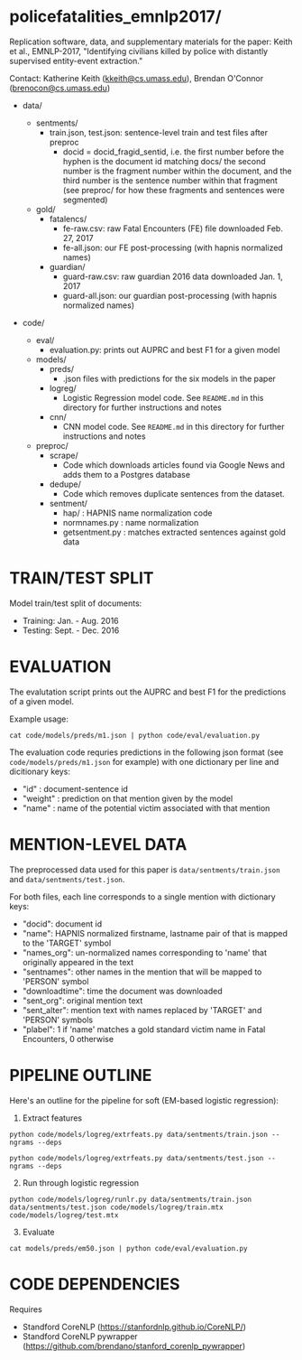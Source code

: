 policefatalities_emnlp2017/
=====================
Replication software, data, and supplementary materials for the paper: Keith et al., EMNLP-2017, "Identifying civilians killed by police with distantly supervised entity-event extraction."

Contact: Katherine Keith (kkeith@cs.umass.edu), Brendan O'Connor (brenocon@cs.umass.edu)

- data/
    - sentments/
        - train.json, test.json: sentence-level train and test files after preproc
            - docid = docid_fragid_sentid, i.e. the first number before the hyphen is the document id matching docs/ the second number is the fragment number within the document, and the third number is the sentence number within that fragment (see preproc/ for how these fragments and sentences were segmented)
    - gold/
        - fatalencs/
            - fe-raw.csv: raw Fatal Encounters (FE) file downloaded Feb. 27, 2017
            - fe-all.json: our FE post-processing (with hapnis normalized names)
        - guardian/
            - guard-raw.csv: raw guardian 2016 data downloaded Jan. 1, 2017
            - guard-all.json: our guardian post-processing (with hapnis normalized names)

- code/
    - eval/
        - evaluation.py: prints out AUPRC and best F1 for a given model
    - models/
        - preds/
            - .json files with predictions for the six models in the paper  
        - logreg/
            - Logistic Regression model code. See `README.md` in this directory for further instructions and notes
        - cnn/
            - CNN model code. See `README.md` in this directory for further instructions and notes
    - preproc/
        - scrape/
            - Code which downloads articles found via Google News and adds them to a Postgres database
        - dedupe/
            - Code which removes duplicate sentences from the dataset.
        - sentment/
            - hap/ : HAPNIS name normalization code
            - normnames.py : name normalization
            - getsentment.py : matches extracted sentences against gold data


TRAIN/TEST SPLIT
=======
Model train/test split of documents:
- Training: Jan. - Aug. 2016
- Testing: Sept. - Dec. 2016

EVALUATION
==========
The evalutation script prints out the AUPRC and best F1 for the predictions of a given model.

Example usage:

`cat code/models/preds/m1.json | python code/eval/evaluation.py`

The evaluation code requries predictions in the following json format (see `code/models/preds/m1.json` for example) with one dictionary per line and dicitionary keys:
- "id" : document-sentence id
- "weight" : prediction on that mention given by the model
- "name" : name of the potential victim associated with that mention


MENTION-LEVEL DATA
==========
The preprocessed data used for this paper is `data/sentments/train.json` and `data/sentments/test.json`.

For both files, each line corresponds to a single mention with dictionary keys:
- "docid": document id  
- "name": HAPNIS normalized firstname, lastname pair of that is mapped to the 'TARGET' symbol
- "names_org": un-normalized names corresponding to 'name' that originally appeared in the text
- "sentnames": other names in the mention that will be mapped to 'PERSON' symbol
- "downloadtime": time the document was downloaded
- "sent_org": original mention text
- "sent_alter": mention text with names replaced by 'TARGET' and 'PERSON' symbols
- "plabel": 1 if 'name' matches a gold standard victim name in Fatal Encounters, 0 otherwise

PIPELINE OUTLINE
==========
Here's an outline for the pipeline for soft (EM-based logistic regression):

1. Extract features

`python code/models/logreg/extrfeats.py data/sentments/train.json --ngrams --deps`

`python code/models/logreg/extrfeats.py data/sentments/test.json --ngrams --deps`

2. Run through logistic regression

`python code/models/logreg/runlr.py data/sentments/train.json data/sentments/test.json code/models/logreg/train.mtx code/models/logreg/test.mtx` 

3. Evaluate

`cat models/preds/em50.json | python code/eval/evaluation.py` 

CODE DEPENDENCIES
============
Requires
- Standford CoreNLP (https://stanfordnlp.github.io/CoreNLP/)
- Standford CoreNLP pywrapper (https://github.com/brendano/stanford_corenlp_pywrapper)
